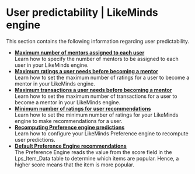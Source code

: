 # User predictability \| LikeMinds engine

This section contains the following information regarding user predictability.

-   **[Maximum number of mentors assigned to each user](pzn_max_mentors_per_user.md)**  
Learn how to specify the number of mentors to be assigned to each user in your LikeMinds engine.
-   **[Maximum ratings a user needs before becoming a mentor](pzn_max_ratings_become_mentor.md)**  
Learn how to set the maximum number of ratings for a user to become a mentor in your LikeMinds engine.
-   **[Maximum transactions a user needs before becoming a mentor](pzn_max_transactions_become_mentor.md)**  
Learn how to set the maximum number of transactions for a user to become a mentor in your LikeMinds engine.
-   **[Minimum number of ratings for user recommendations](pzn_minimum_number_ratings.md)**  
Learn how to set the minimum number of ratings for your LikeMinds engine to make recommendations for a user.
-   **[Recomputing Preference engine predictions](pzn_recompute_preference_engine_predictions.md)**  
Learn how to configure your LikeMinds Preference engine to recompute user predictions.
-   **[Default Preference Engine recommendations](pzn_default_preference_engine.md)**  
The Preference Engine reads the value from the score field in the Lps\_Item\_Data table to determine which items are popular. Hence, a higher score means that the item is more popular.
